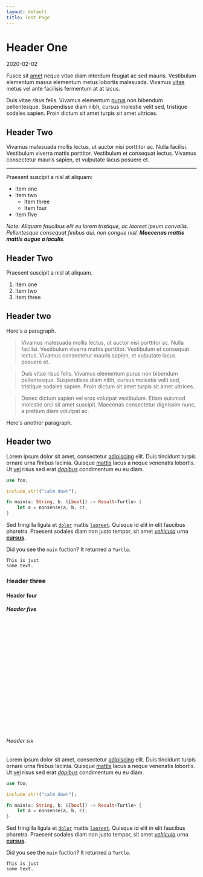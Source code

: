 ```yaml
---
layout: default
title: Test Page
---
```


# Header One

<div class="post-date">2020-02-02</div>

Fusce sit [amet][l] neque vitae diam interdum feugiat ac sed mauris. Vestibulum
elementum massa elementum metus lobortis malesuada. Vivamus [vitae][l] metus vel
ante facilisis fermentum at at lacus.

Duis vitae _risus_ felis. Vivamus elementum [purus][l] non bibendum
pellentesque. Suspendisse diam nibh, cursus molestie velit sed, tristique
sodales sapien. Proin dictum sit amet turpis sit amet ultrices.

## Header Two

Vivamus malesuada mollis lectus, ut auctor nisi porttitor ac. Nulla facilisi.
Vestibulum viverra mattis porttitor. Vestibulum et consequat lectus. Vivamus
consectetur mauris sapien, et vulputate lacus posuere et.

---

Praesent suscipit a nisl at aliquam:

- Item one
- Item two
  - Item three
  - Item four
- Item five

_Note: Aliquam faucibus elit eu lorem tristique, ac laoreet ipsum convallis.
Pellentesque consequat finibus dui, non congue nisl. **Maecenas mattis mattis
augue a iaculis**._


## Header Two

Praesent suscipit a nisl at aliquam.

1. Item one
2. Item two
3. Item three


## Header two

Here's a paragraph.

> Vivamus malesuada mollis lectus, ut auctor nisi porttitor ac. Nulla facilisi.
  Vestibulum viverra mattis porttitor. Vestibulum et consequat lectus. Vivamus
  consectetur mauris sapien, et vulputate lacus posuere et.

> Duis vitae risus felis. Vivamus elementum purus non bibendum pellentesque.
  Suspendisse diam nibh, cursus molestie velit sed, tristique sodales sapien.
  Proin dictum sit amet turpis sit amet ultrices.

> Donec dictum sapien vel eros volutpat vestibulum. Etiam euismod molestie orci
  sit amet suscipit. Maecenas consectetur dignissim nunc, a pretium diam
  volutpat ac.

Here's another paragraph.


## Header two

Lorem ipsum dolor sit amet, consectetur [adipiscing][l] elit.
Duis tincidunt turpis ornare urna finibus lacinia. Quisque [mattis][l] lacus a neque
venenatis lobortis. Ut [vel][l] risus sed erat [*dapibus*][l] condimentum eu eu diam.

```rust
use foo;

include_str!("calm down");

fn main(a: String, b: &[bool]) -> Result<Turtle> {
    let a = nonsense(a, b, c);
}
```

Sed fringilla ligula et [`dolor`][l] mattis [`laoreet`][l]. Quisque id elit in
elit faucibus pharetra. Praesent sodales diam non justo tempor, sit amet
[*vehicula*][l] urna [**cursus**][l].

Did you see the `main` fuction? It returned a `Turtle`.

```
This is just
some text.
```

### Header three

#### Header four

##### Header five

<div class="text-colored" style="height:4rem"></div>
<div class="bg-colored" style="height:1rem"></div>
<div class="link-colored" style="height:2rem"></div>
<div class="bg-colored" style="height:1rem"></div>
<div class="inline-code-colored" style="height:2rem"></div>
<div class="bg-colored" style="height:1rem"></div>
<div class="accent-colored" style="height:2rem"></div>
<div class="bg-colored" style="height:1rem"></div>
<div class="text-colored" style="height:4rem"></div>

###### Header six

Lorem ipsum dolor sit amet, consectetur [adipiscing][l] elit.
Duis tincidunt turpis ornare urna finibus lacinia. Quisque [mattis][l] lacus a neque
venenatis lobortis. Ut [vel][l] risus sed erat [*dapibus*][l] condimentum eu eu diam.

```rust
use foo;

include_str!("calm down");

fn main(a: String, b: &[bool]) -> Result<Turtle> {
    let a = nonsense(a, b, c);
}
```

Sed fringilla ligula et [`dolor`][l] mattis [`laoreet`][l]. Quisque id elit in
elit faucibus pharetra. Praesent sodales diam non justo tempor, sit amet
[*vehicula*][l] urna [**cursus**][l].

Did you see the `main` fuction? It returned a `Turtle`.

```
This is just
some text.
```




[l]: https://example.com

